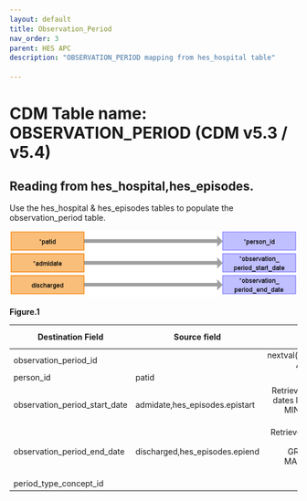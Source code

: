 ```yaml
---
layout: default
title: Observation_Period
nav_order: 3
parent: HES APC
description: "OBSERVATION_PERIOD mapping from hes_hospital table"

---
```



# CDM Table name: OBSERVATION_PERIOD (CDM v5.3 / v5.4)

## Reading from hes_hospital,hes_episodes.
Use the hes_hospital & hes_episodes tables to populate the observation_period table.

![](images/image13.png)

**Figure.1**

| Destination Field | Source field | Logic | Comment field |
| --- | --- | :---: | --- |
| observation_period_id |  | nextval('public.observation_period_seq') AS observation_period_id |  Autogenerate|
| person_id | patid| | |
| observation_period_start_date | admidate,hes_episodes.epistart | Retrieve the earliest date among those dates like this: LEAST(MIN(admidate), MIN(hes_episodes.epistart)) AS min_date| |
| observation_period_end_date | discharged,hes_episodes.epiend | Retrieve the latest date among the date fields like this: GREATEST(MAX(discharged), MAX(hes_episodes.epiend)) AS max_date | |
| period_type_concept_id | | 32880 | |